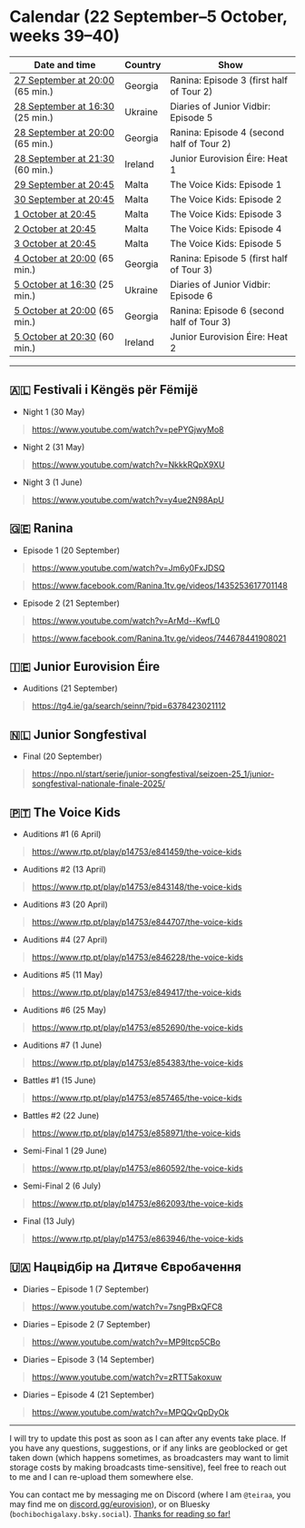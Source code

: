 
# Calendar (22 September–5 October, weeks 39–40)

Date and time | Country | Show
---|---|---
[27 September at 20:00](https://www.timeanddate.com/worldclock/fixedtime.html?iso=20250927T22&p1=371) (65 min.) | Georgia | Ranina: Episode 3 (first half of Tour 2)
[28 September at 16:30](https://www.timeanddate.com/worldclock/fixedtime.html?iso=20250928T1730&p1=367) (25 min.) | Ukraine | Diaries of Junior Vidbir: Episode 5
[28 September at 20:00](https://www.timeanddate.com/worldclock/fixedtime.html?iso=20250928T22&p1=371) (65 min.) | Georgia | Ranina: Episode 4 (second half of Tour 2)
[28 September at 21:30](https://www.timeanddate.com/worldclock/fixedtime.html?iso=20250928T2030&p1=78) (60 min.) | Ireland | Junior Eurovision Éire: Heat 1
[29 September at 20:45](https://www.timeanddate.com/worldclock/fixedtime.html?iso=20250929T2045&p1=255) | Malta | The Voice Kids: Episode 1
[30 September at 20:45](https://www.timeanddate.com/worldclock/fixedtime.html?iso=20250930T2045&p1=255) | Malta | The Voice Kids: Episode 2
[1 October at 20:45](https://www.timeanddate.com/worldclock/fixedtime.html?iso=20251001T2045&p1=255) | Malta | The Voice Kids: Episode 3
[2 October at 20:45](https://www.timeanddate.com/worldclock/fixedtime.html?iso=20251002T2045&p1=255) | Malta | The Voice Kids: Episode 4
[3 October at 20:45](https://www.timeanddate.com/worldclock/fixedtime.html?iso=20250929T2045&p1=255) | Malta | The Voice Kids: Episode 5
[4 October at 20:00](https://www.timeanddate.com/worldclock/fixedtime.html?iso=20251004T22&p1=371) (65 min.) | Georgia | Ranina: Episode 5 (first half of Tour 3)
[5 October at 16:30](https://www.timeanddate.com/worldclock/fixedtime.html?iso=20251005T1730&p1=367) (25 min.) | Ukraine | Diaries of Junior Vidbir: Episode 6
[5 October at 20:00](https://www.timeanddate.com/worldclock/fixedtime.html?iso=20251005T22&p1=371) (65 min.) | Georgia | Ranina: Episode 6 (second half of Tour 3)
[5 October at 20:30](https://www.timeanddate.com/worldclock/fixedtime.html?iso=20251005T1930&p1=78) (60 min.) | Ireland | Junior Eurovision Éire: Heat 2

*****

## 🇦🇱 Festivali i Këngës për Fëmijë

* Night 1 (30 May)

> https://www.youtube.com/watch?v=pePYGjwyMo8

* Night 2 (31 May)

> https://www.youtube.com/watch?v=NkkkRQpX9XU

* Night 3 (1 June)

> https://www.youtube.com/watch?v=y4ue2N98ApU

## 🇬🇪 Ranina

* Episode 1 (20 September)

> https://www.youtube.com/watch?v=Jm6y0FxJDSQ

> https://www.facebook.com/Ranina.1tv.ge/videos/1435253617701148

* Episode 2 (21 September)

> https://www.youtube.com/watch?v=ArMd--KwfL0

> https://www.facebook.com/Ranina.1tv.ge/videos/744678441908021

## 🇮🇪 Junior Eurovision Éire

* Auditions (21 September)

> https://tg4.ie/ga/search/seinn/?pid=6378423021112

## 🇳🇱 Junior Songfestival

* Final (20 September)

> https://npo.nl/start/serie/junior-songfestival/seizoen-25_1/junior-songfestival-nationale-finale-2025/

## 🇵🇹 The Voice Kids

* Auditions #1 (6 April)

> https://www.rtp.pt/play/p14753/e841459/the-voice-kids

* Auditions #2 (13 April)

> https://www.rtp.pt/play/p14753/e843148/the-voice-kids

* Auditions #3 (20 April)

> https://www.rtp.pt/play/p14753/e844707/the-voice-kids

* Auditions #4 (27 April)

> https://www.rtp.pt/play/p14753/e846228/the-voice-kids

* Auditions #5 (11 May)

> https://www.rtp.pt/play/p14753/e849417/the-voice-kids

* Auditions #6 (25 May)

> https://www.rtp.pt/play/p14753/e852690/the-voice-kids

* Auditions #7 (1 June)

> https://www.rtp.pt/play/p14753/e854383/the-voice-kids

* Battles #1 (15 June)

> https://www.rtp.pt/play/p14753/e857465/the-voice-kids

* Battles #2 (22 June)

> https://www.rtp.pt/play/p14753/e858971/the-voice-kids

* Semi-Final 1 (29 June)

> https://www.rtp.pt/play/p14753/e860592/the-voice-kids

* Semi-Final 2 (6 July)

> https://www.rtp.pt/play/p14753/e862093/the-voice-kids

* Final (13 July)

> https://www.rtp.pt/play/p14753/e863946/the-voice-kids

## 🇺🇦 Нацвідбір на Дитяче Євробачення

* Diaries – Episode 1 (7 September)

> https://www.youtube.com/watch?v=7sngPBxQFC8

* Diaries – Episode 2 (7 September)

> https://www.youtube.com/watch?v=MP9Itcp5CBo

* Diaries – Episode 3 (14 September)

> https://www.youtube.com/watch?v=zRTT5akoxuw

* Diaries – Episode 4 (21 September)

> https://www.youtube.com/watch?v=MPQQvQpDyOk

*****

I will try to update this post as soon as I can after any events take place. If you have any questions, suggestions, or if any links are geoblocked or get taken down (which happens sometimes, as broadcasters may want to limit storage costs by making broadcasts time-sensitive), feel free to reach out to me and I can re-upload them somewhere else.

You can contact me by messaging me on Discord (where I am `@teiraa`, you may find me on [discord.gg/eurovision](https://discord.gg/eurovision)), or on Bluesky (`bochibochigalaxy.bsky.social`). [Thanks for reading so far!](https://imgur.com/YmGlJ4X)
